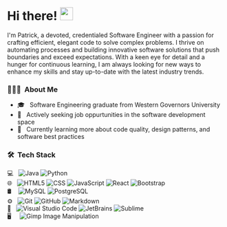 # Hi there! <img src="https://raw.githubusercontent.com/MartinHeinz/MartinHeinz/master/wave.gif" width="30px" height="30px">

I'm Patrick, a devoted, credentialed Software Engineer with a passion for crafting efficient, elegant code to solve complex problems. I thrive on automating processes and building innovative software solutions that push boundaries and exceed expectations. With a keen eye for detail and a hunger for continuous learning, I am always looking for new ways to enhance my skills and stay up-to-date with the latest industry trends.

<h3> 👨🏻‍💻 &nbsp;About Me </h3>

- 🎓 &nbsp; Software Engineering graduate from Western Governors University
- 💼 &nbsp; Actively seeking job oppurtunities in the software development space
- 🌱 &nbsp; Currently learning more about code quality, design patterns, and software best practices

<h3> 🛠 &nbsp;Tech Stack</h3>

 💻 &nbsp;
  ![Java](https://img.shields.io/badge/-Java-4A90E2?style=flat&logo=java)
  ![Python](https://img.shields.io/badge/-Python-fccb00?style=flat&logo=python)
  <br/>
🌐 &nbsp;
  ![HTML5](https://img.shields.io/badge/-HTML5-0095D5?style=flat&logo=HTML5)
  ![CSS](https://img.shields.io/badge/-CSS-F78E1E?style=flat&logo=CSS3&logoColor=1572B6)
  ![JavaScript](https://img.shields.io/badge/-JavaScript-DB3E00?style=flat&logo=javascript)
  ![React](https://img.shields.io/badge/-React-FF5722?style=flat&logo=react)
  ![Bootstrap](https://img.shields.io/badge/-Bootstrap-BEDADC?style=flat&logo=bootstrap&logoColor=563D7C)
  <br/>
🛢 &nbsp;&nbsp;
  ![MySQL](https://img.shields.io/badge/-MySQL-2E2E2E?style=flat&logo=mysql)
  ![PostgreSQL](https://img.shields.io/badge/-Postgresql-2E2E2E?style=flat&logo=postgresql)
  <br/>
⚙️ &nbsp;
  ![Git](https://img.shields.io/badge/-Git-4CAF50?style=flat&logo=git)
  ![GitHub](https://img.shields.io/badge/-GitHub-24292E?style=flat&logo=github)
  ![Markdown](https://img.shields.io/badge/-Markdown-8BC34A?style=flat&logo=markdown)
  <br/>
🔧 &nbsp;
  ![Visual Studio Code](https://img.shields.io/badge/-Visual%20Studio%20Code-BED3F3?style=flat&logo=visual-studio-code&logoColor=007ACC)
  ![JetBrains](https://img.shields.io/badge/-JetBrains-2E2E2E?style=flat&logo=jetbrains)
  ![Sublime](https://img.shields.io/badge/-Sublime%20Text%20Editor-E04B4A?style=flat&logo=sublime-text-editor)
  <br/>
🖥 &nbsp;&nbsp;&nbsp;
  ![Gimp Image Manipulation](https://img.shields.io/badge/-Gimp-6F4E37?style=flat&logo=gimp)

<br/>

<!-- I'm Patrick, a recent Software Engineering graduate with a passion for crafting efficient, elegant code to solve complex problems. Throughout my studies, I have developed a deep understanding of software design principles and have gained extensive experience in automating processes and building innovative software solutions that push boundaries and exceed expectations. With a keen eye for detail and a hunger for continuous learning, I am always looking for new ways to enhance my skills and stay up-to-date with the latest industry trends. -->
<!-- 
| <a href="https://github.com/gitpk-0/github-readme-stats"><img align="center" src="https://github-readme-stats.vercel.app/api?username=gitpk-0&show_icons=true&include_all_commits=true&theme=buefy&hide_border=true" alt="Patrick's github stats" /></a> | <a href="https://github.com/gitpk-0/github-readme-stats"><img align="center" src="https://github-readme-stats.vercel.app/api/top-langs/?username=gitpk-0&layout=compact&theme=buefy&hide_border=true" /></a> |
| ------------- | ------------- |
 -->
